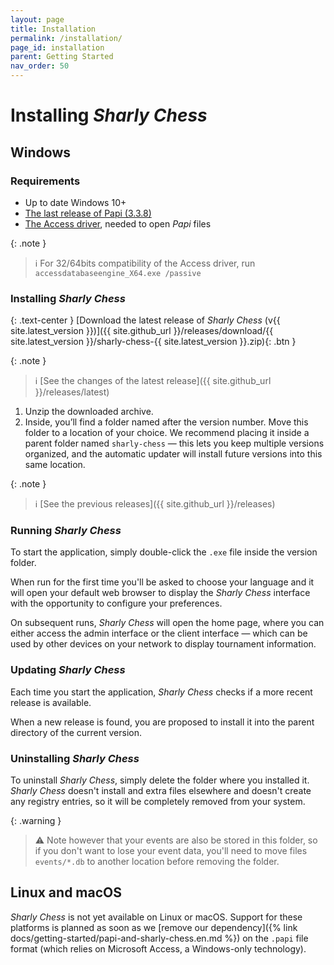 ```yaml
---
layout: page
title: Installation
permalink: /installation/
page_id: installation
parent: Getting Started
nav_order: 50
---
```


# Installing _Sharly Chess_

## Windows

### Requirements

- Up to date Windows 10+
- [The last release of Papi (3.3.8)](https://dna.ffechecs.fr/ressources/appariements/papi/)
- [The Access driver](https://www.microsoft.com/en-us/download/details.aspx?id=54920), needed to open _Papi_ files

{: .note }
> :information_source: For 32/64bits compatibility of the Access driver, run `accessdatabaseengine_X64.exe /passive`

### Installing _Sharly Chess_

{: .text-center }
[Download the latest release of _Sharly Chess_ (v{{ site.latest_version }})]({{ site.github_url }}/releases/download/{{ site.latest_version }}/sharly-chess-{{ site.latest_version }}.zip){: .btn }

{: .note }
> :information_source: [See the changes of the latest release]({{ site.github_url }}/releases/latest)

1. Unzip the downloaded archive.
2. Inside, you’ll find a folder named after the version number. Move this folder to a location of your choice.
We recommend placing it inside a parent folder named `sharly-chess` — this lets you keep multiple versions organized, and the automatic updater will install future versions into this same location.

{: .note }
> :information_source: [See the previous releases]({{ site.github_url }}/releases)

### Running _Sharly Chess_

To start the application, simply double-click the `.exe` file inside the version folder.

When run for the first time you'll be asked to choose your language and it will open your default web browser to display the _Sharly Chess_ interface with the opportunity to configure your preferences.

On subsequent runs, _Sharly Chess_ will open the home page, where you can either access the admin interface or the client interface — which can be used by other devices on your network to display tournament information.

### Updating _Sharly Chess_

Each time you start the application, _Sharly Chess_ checks if a more recent release is available.

When a new release is found, you are proposed to install it into the parent directory of the current version.

### Uninstalling _Sharly Chess_

To uninstall _Sharly Chess_, simply delete the folder where you installed it.  _Sharly Chess_ doesn't install and extra files elsewhere and doesn't create any registry entries, so it will be completely removed from your system.

{: .warning }
> :warning: Note however that your events are also be stored in this folder, so if you don't want to lose your event data, you'll need to move files `events/*.db` to another location before removing the folder.

## Linux and macOS

_Sharly Chess_ is not yet available on Linux or macOS. Support for these platforms is planned as soon as we [remove our dependency]({% link docs/getting-started/papi-and-sharly-chess.en.md %}) on the `.papi` file format (which relies on Microsoft Access, a Windows-only technology).
